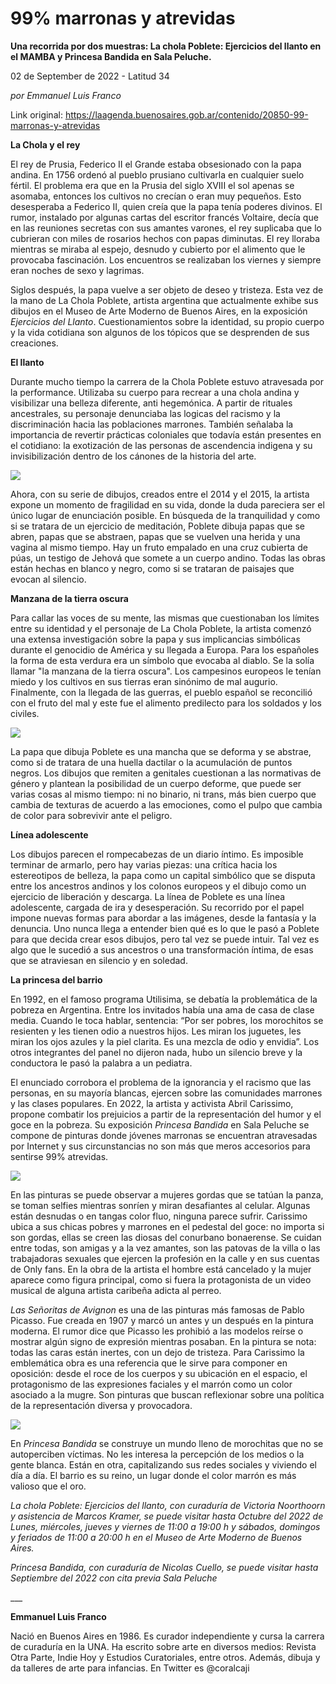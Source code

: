 # 99% marronas y atrevidas

**Una recorrida por dos muestras: La chola Poblete: Ejercicios del llanto en el MAMBA y Princesa Bandida en Sala Peluche.**

02 de September de 2022 - Latitud 34

_por Emmanuel Luis Franco_

Link original: https://laagenda.buenosaires.gob.ar/contenido/20850-99-marronas-y-atrevidas



**La Chola y el rey**




El rey de Prusia, Federico II el Grande estaba obsesionado con la papa andina. En 1756 ordenó al pueblo prusiano cultivarla en cualquier suelo fértil. El problema era que en la Prusia del siglo XVIII el sol apenas se asomaba, entonces los cultivos no crecían o eran muy pequeños. Esto desesperaba a Federico II, quien creía que la papa tenía poderes divinos. El rumor, instalado por algunas cartas del escritor francés Voltaire, decía que en las reuniones secretas con sus amantes varones, el rey suplicaba que lo cubrieran con miles de rosarios hechos con papas diminutas. El rey lloraba mientras se miraba al espejo, desnudo y cubierto por el alimento que le provocaba fascinación. Los encuentros se realizaban los viernes y siempre eran noches de sexo y lagrimas.




Siglos después, la papa vuelve a ser objeto de deseo y tristeza. Esta vez de la mano de La Chola Poblete, artista argentina que actualmente exhibe sus dibujos en el Museo de Arte Moderno de Buenos Aires, en la exposición *Ejercicios del Llanto*. Cuestionamientos sobre la identidad, su propio cuerpo y la vida cotidiana son algunos de los tópicos que se desprenden de sus creaciones.




**El llanto**




Durante mucho tiempo la carrera de la Chola Poblete estuvo atravesada por la performance. Utilizaba su cuerpo para recrear a una chola andina y visibilizar una belleza diferente, anti hegemónica. A partir de rituales ancestrales, su personaje denunciaba las logicas del racismo y la discriminación hacia las poblaciones marrones. También señalaba la importancia de revertir prácticas coloniales que todavía están presentes en el cotidiano: la exotización de las personas de ascendencia indigena y su invisibilización dentro de los cánones de la historia del arte.




![](https://cdn.feater.me/files/images/329990/9c0dfa14-9a3d-4916-9978-ee04501d8573.png)




Ahora, con su serie de dibujos, creados entre el 2014 y el 2015, la artista expone un momento de fragilidad en su vida, donde la duda pareciera ser el único lugar de enunciación posible. En búsqueda de la tranquilidad y como si se tratara de un ejercicio de meditación, Poblete dibuja papas que se abren, papas que se abstraen, papas que se vuelven una herida y una vagina al mismo tiempo. Hay un fruto empalado en una cruz cubierta de púas, un testigo de Jehová que somete a un cuerpo andino. Todas las obras están hechas en blanco y negro, como si se trataran de paisajes que evocan al silencio.




**Manzana de la tierra oscura**




Para callar las voces de su mente, las mismas que cuestionaban los límites entre su identidad y el personaje de La Chola Poblete, la artista comenzó una extensa investigación sobre la papa y sus implicancias simbólicas durante el genocidio de América y su llegada a Europa. Para los españoles la forma de esta verdura era un símbolo que evocaba al diablo. Se la solía llamar "la manzana de la tierra oscura". Los campesinos europeos le tenían miedo y los cultivos en sus tierras eran sinónimo de mal augurio. Finalmente, con la llegada de las guerras, el pueblo español se reconcilió con el fruto del mal y este fue el alimento predilecto para los soldados y los civiles.




![](https://cdn.feater.me/files/images/329991/6ef60f27-63c3-4b51-be7a-6e753a9efffe.png)




La papa que dibuja Poblete es una mancha que se deforma y se abstrae, como si de tratara de una huella dactilar o la acumulación de puntos negros. Los dibujos que remiten a genitales cuestionan a las normativas de género y plantean la posibilidad de un cuerpo deforme, que puede ser varias cosas al mismo tiempo: ni no binario, ni trans, más bien cuerpo que cambia de texturas de acuerdo a las emociones, como el pulpo que cambia de color para sobrevivir ante el peligro.




**Línea adolescente**




Los dibujos parecen el rompecabezas de un diario íntimo. Es imposible terminar de armarlo, pero hay varias piezas: una crítica hacia los estereotipos de belleza, la papa como un capital simbólico que se disputa entre los ancestros andinos y los colonos europeos y el dibujo como un ejercicio de liberación y descarga. La línea de Poblete es una línea adolescente, cargada de ira y desesperación. Su recorrido por el papel impone nuevas formas para abordar a las imágenes, desde la fantasía y la denuncia. Uno nunca llega a entender bien qué es lo que le pasó a Poblete para que decida crear esos dibujos, pero tal vez se puede intuir. Tal vez es algo que le sucedió a sus ancestros o una transformación íntima, de esas que se atraviesan en silencio y en soledad.




**La princesa del barrio**




En 1992, en el famoso programa Utilisima, se debatía la problemática de la pobreza en Argentina. Entre los invitados había una ama de casa de clase media. Cuando le toca hablar, sentencia: “Por ser pobres, los morochitos se resienten y les tienen odio a nuestros hijos. Les miran los juguetes, les miran los ojos azules y la piel clarita. Es una mezcla de odio y envidia”. Los otros integrantes del panel no dijeron nada, hubo un silencio breve y la conductora le pasó la palabra a un pediatra.




El enunciado corrobora el problema de la ignorancia y el racismo que las personas, en su mayoría blancas, ejercen sobre las comunidades marrones y las clases populares. En 2022, la artista y activista Abril Carissimo, propone combatir los prejuicios a partir de la representación del humor y el goce en la pobreza. Su exposición *Princesa Bandida* en Sala Peluche se compone de pinturas donde jóvenes marronas se encuentran atravesadas por Internet y sus circunstancias no son más que meros accesorios para sentirse 99% atrevidas.




![](https://cdn.feater.me/files/images/329992/7687854e-a36f-4011-924d-674ac4dc3e99.jpg)




En las pinturas se puede observar a mujeres gordas que se tatúan la panza, se toman selfies mientras sonríen y miran desafiantes al celular. Algunas están desnudas o en tangas color fluo, ninguna parece sufrir. Carissimo ubica a sus chicas pobres y marrones en el pedestal del goce: no importa si son gordas, ellas se creen las diosas del conurbano bonaerense. Se cuidan entre todas, son amigas y a la vez amantes, son las patovas de la villa o las trabajadoras sexuales que ejercen la profesión en la calle y en sus cuentas de Only fans. En la obra de la artista el hombre está cancelado y la mujer aparece como figura principal, como si fuera la protagonista de un video musical de alguna artista caribeña adicta al perreo.




*Las Señoritas de Avignon* es una de las pinturas más famosas de Pablo Picasso. Fue creada en 1907 y marcó un antes y un después en la pintura moderna. El rumor dice que Picasso les prohibió a las modelos reírse o mostrar algún signo de expresión mientras posaban. En la pintura se nota: todas las caras están inertes, con un dejo de tristeza. Para Carissimo la emblemática obra es una referencia que le sirve para componer en oposición: desde el roce de los cuerpos y su ubicación en el espacio, el protagonismo de las expresiones faciales y el marrón como un color asociado a la mugre. Son pinturas que buscan reflexionar sobre una política de la representación diversa y provocadora.




![](https://cdn.feater.me/files/images/329994/9d801d68-3ba7-43e4-acf8-13056ed1ba69.jpg)




En *Princesa Bandida* se construye un mundo lleno de morochitas que no se autoperciben víctimas. No les interesa la percepción de los medios o la gente blanca. Están en otra, capitalizando sus redes sociales y viviendo el día a día. El barrio es su reino, un lugar donde el color marrón es más valioso que el oro.




*La chola Poblete: Ejercicios del llanto, con curaduría de Victoria Noorthoorn y asistencia de Marcos Kramer, se puede visitar hasta Octubre del 2022 de Lunes, miércoles, jueves y viernes de 11:00 a 19:00 h y sábados, domingos y feriados de 11:00 a 20:00 h en el Museo de Arte Moderno de Buenos Aires.*




*Princesa Bandida, con curaduría de Nicolas Cuello, se puede visitar hasta Septiembre del 2022 con cita previa Sala Peluche*




\_\_\_




**Emmanuel Luis Franco**




Nació en Buenos Aires en 1986. Es curador independiente y cursa la carrera de curaduría en la UNA. Ha escrito sobre arte en diversos medios: Revista Otra Parte, Indie Hoy y Estudios Curatoriales, entre otros. Además, dibuja y da talleres de arte para infancias. En Twitter es @coralcaji



